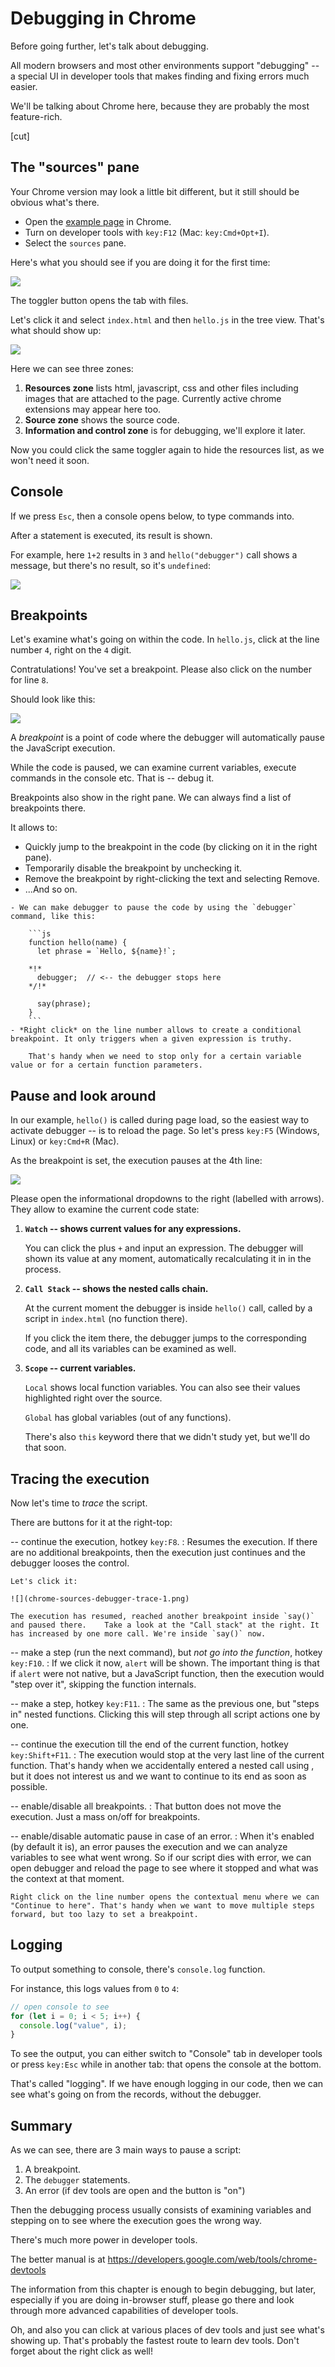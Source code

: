 # Debugging in Chrome

Before going further, let's talk about debugging.

All modern browsers and most other environments support "debugging" -- a special UI in developer tools that makes finding and fixing errors much easier.

We'll be talking about Chrome here, because they are probably the most feature-rich.

[cut]

## The "sources" pane

Your Chrome version may look a little bit different, but it still should be obvious what's there.

- Open the [example page](debugging/index.html) in Chrome.
- Turn on developer tools with `key:F12` (Mac: `key:Cmd+Opt+I`).
- Select the `sources` pane.

Here's what you should see if you are doing it for the first time:

![](chrome-open-sources.png)

The toggler button <span class="devtools" style="background-position:-168px -76px"></span> opens the tab with files.

Let's click it and select `index.html` and then `hello.js` in the tree view. That's what should show up:

![](chrome-tabs.png)

Here we can see three zones:

1. **Resources zone** lists html, javascript, css and other files including images that are attached to the page. Currently active chrome extensions may appear here too.
2. **Source zone** shows the source code.
3. **Information and control zone** is for debugging, we'll explore it later.

Now you could click the same toggler <span class="devtools" style="background-position:-200px -76px"></span> again to hide the resources list, as we won't need it soon.

## Console

If we press `Esc`, then a console opens below, to type commands into.

After a statement is executed, its result is shown.

For example, here `1+2` results in `3` and `hello("debugger")` call shows a message, but there's no result, so it's `undefined`:

![](chrome-sources-console.png)

## Breakpoints

Let's examine what's going on within the code. In `hello.js`, click at the line number `4`, right on the `4` digit.

Contratulations! You've set a breakpoint. Please also click on the number for line `8`.

Should look like this:

![](chrome-sources-breakpoint.png)

A *breakpoint* is a point of code where the debugger will automatically pause the JavaScript execution.

While the code is paused, we can examine current variables, execute commands in the console etc. That is -- debug it.

Breakpoints also show in the right pane. We can always find a list of breakpoints there.

It allows to:
- Quickly jump to the breakpoint in the code (by clicking on it in the right pane).
- Temporarily disable the breakpoint by unchecking it.
- Remove the breakpoint by right-clicking the text and selecting Remove.
- ...And so on.

````smart header="Breakpoint alternatives"
- We can make debugger to pause the code by using the `debugger` command, like this:

    ```js
    function hello(name) {
      let phrase = `Hello, ${name}!`;

    *!*
      debugger;  // <-- the debugger stops here
    */!*

      say(phrase);
    }
    ```
- *Right click* on the line number allows to create a conditional breakpoint. It only triggers when a given expression is truthy.

    That's handy when we need to stop only for a certain variable value or for a certain function parameters.
````

## Pause and look around

In our example, `hello()` is called during page load, so the easiest way to activate debugger -- is to reload the page. So let's press `key:F5` (Windows, Linux) or `key:Cmd+R` (Mac).

As the breakpoint is set, the execution pauses at the 4th line:

![](chrome-sources-debugger-pause.png)

Please open the informational dropdowns to the right (labelled with arrows). They allow to examine the current code state:

1. **`Watch` -- shows current values for any expressions.**

    You can click the plus `+` and input an expression. The debugger will shown its value at any moment, automatically recalculating it in in the process.

2. **`Call Stack` -- shows the nested calls chain.**

    At the current moment the debugger is inside `hello()` call, called by a script in `index.html` (no function there).

    If you click the item there, the debugger jumps to the corresponding code, and all its variables can be examined as well.
3. **`Scope` -- current variables.**

    `Local` shows local function variables. You can also see their values highlighted right over the source.

    `Global` has global variables (out of any functions).

    There's also `this` keyword there that we didn't study yet, but we'll do that soon.

## Tracing the execution

Now let's time to *trace* the script.

There are buttons for it at the right-top:

<span class="devtools" style="background-position:-7px -76px"></span> -- continue the execution, hotkey `key:F8`.
: Resumes the execution. If there are no additional breakpoints, then the execution just continues and the debugger looses the control.

    Let's click it:

    ![](chrome-sources-debugger-trace-1.png)

    The execution has resumed, reached another breakpoint inside `say()` and paused there.    Take a look at the "Call stack" at the right. It has increased by one more call. We're inside `say()` now.

<span class="devtools" style="background-position:-137px -76px"></span> -- make a step (run the next command), but *not go into the function*, hotkey `key:F10`.
: If we click it now, `alert` will be shown. The important thing is that if `alert` were not native, but a JavaScript function, then the execution would "step over it", skipping the function internals.

<span class="devtools" style="background-position:-72px -76px"></span> -- make a step, hotkey `key:F11`.
: The same as the previous one, but "steps in" nested functions. Clicking this will step through all script actions one by one.

<span class="devtools" style="background-position:-104px -76px"></span> -- continue the execution till the end of the current function, hotkey `key:Shift+F11`.
: The execution would stop at the very last line of the current function. That's handy when we accidentally entered a nested call using <span class="devtools" style="background-position:-137px -76px"></span>, but it does not interest us and we want to continue to its end as soon as possible.

<span class="devtools" style="background-position:-7px -28px"></span> -- enable/disable all breakpoints.
: That button does not move the execution. Just a mass on/off for breakpoints.

<span class="devtools" style="background-position:-264px -4px"></span> -- enable/disable automatic pause in case of an error.
: When it's enabled (by default it is), an error pauses the execution and we can analyze variables to see what went wrong. So if our script dies with error, we can open debugger and reload the page to see where it stopped and what was the context at that moment.

```smart header="Continue to here"
Right click on the line number opens the contextual menu where we can "Continue to here". That's handy when we want to move multiple steps forward, but too lazy to set a breakpoint.
```

## Logging

To output something to console, there's `console.log` function.

For instance, this logs values from `0` to `4`:

```js run
// open console to see
for (let i = 0; i < 5; i++) {
  console.log("value", i);
}
```

To see the output, you can either switch to "Console" tab in developer tools or press `key:Esc` while in another tab: that opens the console at the bottom.

That's called "logging". If we have enough logging in our code, then we can see what's going on from the records, without the debugger.

## Summary

As we can see, there are 3 main ways to pause a script:
1. A breakpoint.
2. The `debugger` statements.
3. An error (if dev tools are open and the button <span class="devtools" style="background-position:-264px -4px"></span> is "on")

Then the debugging process usually consists of examining variables and stepping on to see where the execution goes the wrong way.

There's much more power in developer tools.

The better manual is at <https://developers.google.com/web/tools/chrome-devtools>

The information from this chapter is enough to begin debugging, but later, especially if you are doing in-browser stuff, please go there and look through more advanced capabilities of developer tools.

Oh, and also you can click at various places of dev tools and just see what's showing up. That's probably the fastest route to learn dev tools. Don't forget about the right click as well!
